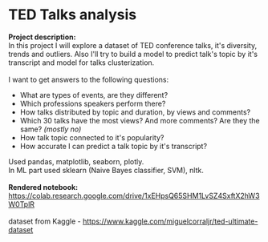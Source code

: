 # TED Talks analysis
<b>Project description:</b><br>
In this project I will explore a dataset of TED conference talks, it's diversity, trends and outliers. Also I'll try to build a model to predict talk's topic by it's transcript and model for talks clusterization.<br>
<br>I want to get answers to the following questions: 
* What are types of events, are they different? 
* Which professions speakers perform there? 
* How talks distributed by topic and duration, by views and comments?
* Which 30 talks have the most views? And more comments? Are they the same? *(mostly no)*
* How talk topic connected to it's popularity?
* How accurate I can predict a talk topic by it's transcript?

Used pandas, matplotlib, seaborn, plotly. <br>
In ML part used sklearn (Naive Bayes classifier, SVM), nltk.
<br><br>
<b>Rendered notebook:</b><br>
https://colab.research.google.com/drive/1xEHpsQ65SHM1LvSZ4SxftX2hW3W0TplR <br><br>
dataset from Kaggle - https://www.kaggle.com/miguelcorraljr/ted-ultimate-dataset <br>

